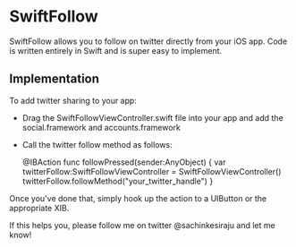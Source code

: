 SwiftFollow
===========

SwiftFollow allows you to follow on twitter directly from your iOS app. Code is written entirely in Swift and is super easy
to implement.

<h2>Implementation </h2>

To add twitter sharing to your app:

- Drag the SwiftFollowViewController.swift file into your app and add the social.framework and accounts.framework

- Call the twitter follow method as follows:

  @IBAction func followPressed(sender:AnyObject)
  {
    var twitterFollow:SwiftFollowViewController = SwiftFollowViewController()
    twitterFollow.followMethod("your_twitter_handle")
  }
    
Once you've done that, simply hook up the action to a UIButton or the appropriate XIB. 

If this helps you, please follow me on twitter @sachinkesiraju and let me know!
